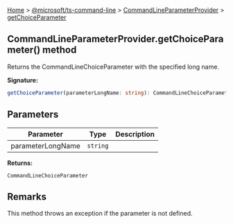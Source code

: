 [Home](./index) &gt; [@microsoft/ts-command-line](./ts-command-line.md) &gt; [CommandLineParameterProvider](./ts-command-line.commandlineparameterprovider.md) &gt; [getChoiceParameter](./ts-command-line.commandlineparameterprovider.getchoiceparameter.md)

## CommandLineParameterProvider.getChoiceParameter() method

Returns the CommandLineChoiceParameter with the specified long name.

<b>Signature:</b>

```typescript
getChoiceParameter(parameterLongName: string): CommandLineChoiceParameter;
```

## Parameters

|  Parameter | Type | Description |
|  --- | --- | --- |
|  parameterLongName | `string` |  |

<b>Returns:</b>

`CommandLineChoiceParameter`

## Remarks

This method throws an exception if the parameter is not defined.

